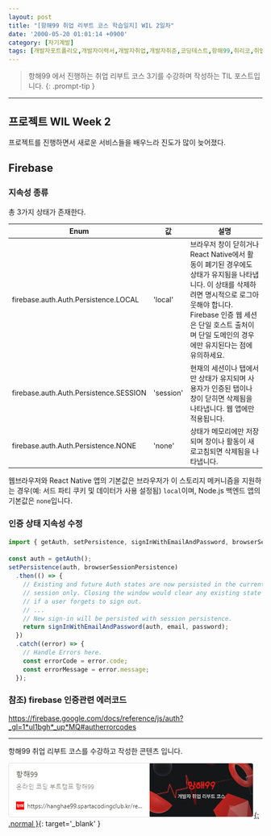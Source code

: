 ```yaml
---
layout: post
title: "[항해99 취업 리부트 코스 학습일지] WIL 2일차"
date: '2000-05-20 01:01:14 +0900'
category: [자기계발]
tags: [개발자포트폴리오,개발자이력서,개발자취업,개발자취준,코딩테스트,항해99,취리코,취업리부트코스]
---
```


> 항해99 에서 진행하는 취업 리부트 코스 3기를 수강하며 작성하는 TIL 포스트입니다.
{: .prompt-tip }

---

## 프로젝트 WIL Week 2

프로젝트를 진행하면서 새로운 서비스들을 배우느라 진도가 많이 늦어졌다.

## Firebase
### 지속성 종류

총 3가지 상태가 존재한다.

| Enum | 값 | 설명 |
| --- | --- | --- |
| firebase.auth.Auth.Persistence.LOCAL | 'local' | 브라우저 창이 닫히거나 React Native에서 활동이 폐기된 경우에도 상태가 유지됨을 나타냅니다. 이 상태를 삭제하려면 명시적으로 로그아웃해야 합니다. Firebase 인증 웹 세션은 단일 호스트 출처이며 단일 도메인의 경우에만 유지된다는 점에 유의하세요. |
| firebase.auth.Auth.Persistence.SESSION | 'session' | 현재의 세션이나 탭에서만 상태가 유지되며 사용자가 인증된 탭이나 창이 닫히면 삭제됨을 나타냅니다. 웹 앱에만 적용됩니다. |
| firebase.auth.Auth.Persistence.NONE | 'none' | 상태가 메모리에만 저장되며 창이나 활동이 새로고침되면 삭제됨을 나타냅니다. |

웹브라우저와 React Native 앱의 기본값은 브라우저가 이 스토리지 메커니즘을 지원하는 경우(예: 서드 파티 쿠키 및 데이터가 사용 설정됨) `local`이며, Node.js 백엔드 앱의 기본값은 `none`입니다.

### 인증 상태 지속성 수정

```jsx
import { getAuth, setPersistence, signInWithEmailAndPassword, browserSessionPersistence } from "firebase/auth";

const auth = getAuth();
setPersistence(auth, browserSessionPersistence)
  .then(() => {
    // Existing and future Auth states are now persisted in the current
    // session only. Closing the window would clear any existing state even
    // if a user forgets to sign out.
    // ...
    // New sign-in will be persisted with session persistence.
    return signInWithEmailAndPassword(auth, email, password);
  })
  .catch((error) => {
    // Handle Errors here.
    const errorCode = error.code;
    const errorMessage = error.message;
  });
```

### 참조) firebase 인증관련 에러코드

https://firebase.google.com/docs/reference/js/auth?_gl=1*ul1bgh*_up*MQ#autherrorcodes



---

항해99 취업 리부트 코스를 수강하고 작성한 콘텐츠 입니다.

[![항해99 - 온라인 코딩 부트캠프 항해99](/assets/img/captures/1_hanghae99.png){: .normal }](https://hanghae99.spartacodingclub.kr/reboot){: target='_blank' }